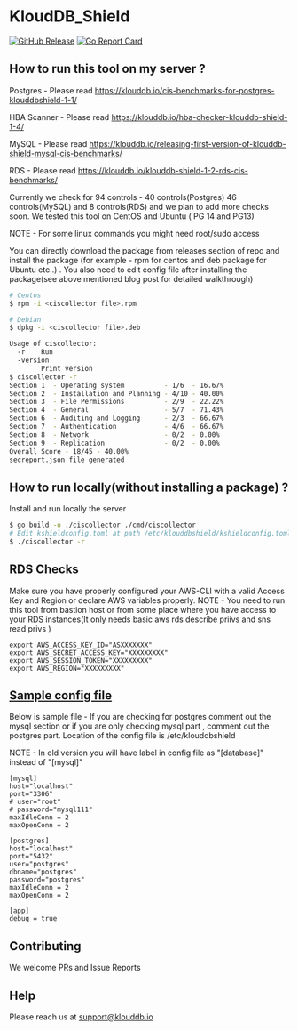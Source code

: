 # KloudDB_Shield

[![GitHub Release][release-img]][release]
[![Go Report Card][report-card-img]][report-card]

<!-- [![Build Status](https://github.com/klouddb/klouddbshield/workflows/Build/badge.svg?branch=main)](https://github.com/klouddb/klouddbshield/actions) -->

[release-img]: https://img.shields.io/github/release/klouddb/klouddbshield.svg?logo=github
[release]: https://github.com/klouddb/klouddbshield/releases
[report-card-img]: https://goreportcard.com/badge/github.com/klouddb/klouddbshield
[report-card]: https://goreportcard.com/report/github.com/klouddb/klouddbshield


## How to run this tool on my server ?

Postgres  -   Please read https://klouddb.io/cis-benchmarks-for-postgres-klouddbshield-1-1/

HBA Scanner - Please read https://klouddb.io/hba-checker-klouddb-shield-1-4/

MySQL     -   Please read https://klouddb.io/releasing-first-version-of-klouddb-shield-mysql-cis-benchmarks/ 

RDS       -   Please read https://klouddb.io/klouddb-shield-1-2-rds-cis-benchmarks/

Currently we check for 94 controls - 40 controls(Postgres) 46 controls(MySQL) and 8 controls(RDS) and we plan to add more checks soon. We tested this tool on CentOS and Ubuntu ( PG 14 and PG13)

NOTE -  For some linux commands you might need root/sudo access 

You can directly download the package from releases section of repo and install the package (for example - rpm for centos and deb package for Ubuntu etc..) . You also need to edit config file after installing the package(see above mentioned blog post for detailed walkthrough)


```bash
# Centos
$ rpm -i <ciscollector file>.rpm

# Debian
$ dpkg -i <ciscollector file>.deb

Usage of ciscollector:
  -r    Run
  -version
        Print version
$ ciscollector -r
Section 1  - Operating system          - 1/6  - 16.67%
Section 2  - Installation and Planning - 4/10 - 40.00%
Section 3  - File Permissions          - 2/9  - 22.22%
Section 4  - General                   - 5/7  - 71.43%
Section 6  - Auditing and Logging      - 2/3  - 66.67%
Section 7  - Authentication            - 4/6  - 66.67%
Section 8  - Network                   - 0/2  - 0.00%
Section 9  - Replication               - 0/2  - 0.00%
Overall Score - 18/45 - 40.00%
secreport.json file generated
```

## How to run locally(without installing a package) ?

Install and run locally the server

```bash
$ go build -o ./ciscollector ./cmd/ciscollector
# Edit kshieldconfig.toml at path /etc/klouddbshield/kshieldconfig.toml 
$ ./ciscollector -r
```
## RDS Checks

Make sure you have properly configured your AWS-CLI with a valid Access Key and Region or declare AWS variables properly. NOTE - You need to run this tool from bastion host or from some place where you have access to your RDS instances(It only needs basic aws rds describe priivs and sns read privs )
```
export AWS_ACCESS_KEY_ID="ASXXXXXXX"
export AWS_SECRET_ACCESS_KEY="XXXXXXXXX"
export AWS_SESSION_TOKEN="XXXXXXXXX"
export AWS_REGION="XXXXXXXXX"
```

## [Sample config file](https://github.com/klouddb/klouddbshield/blob/main/kshieldconfig_example.toml)
Below is sample file - If you are checking for postgres comment out the mysql section or if you are only checking mysql part , comment out the postgres part. Location of the config file is /etc/klouddbshield

NOTE - In old version you will have label in config file as "[database]" instead of "[mysql]"
```
[mysql]
host="localhost"
port="3306"
# user="root"
# password="mysql111"
maxIdleConn = 2
maxOpenConn = 2

[postgres]
host="localhost" 
port="5432" 
user="postgres"
dbname="postgres"
password="postgres" 
maxIdleConn = 2
maxOpenConn = 2

[app]
debug = true

```
## Contributing 

We welcome PRs and Issue Reports

## Help 

Please reach us at support@klouddb.io 

